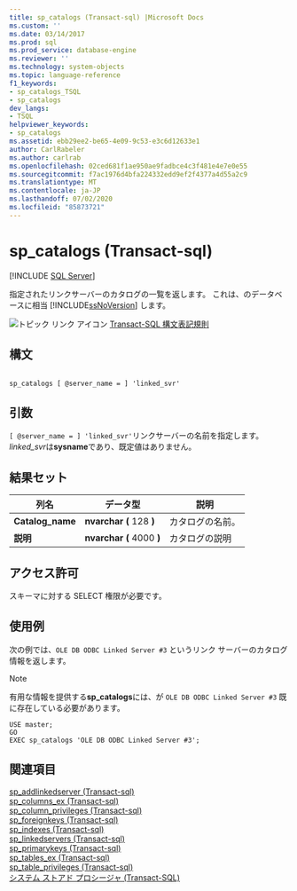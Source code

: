 ```yaml
---
title: sp_catalogs (Transact-sql) |Microsoft Docs
ms.custom: ''
ms.date: 03/14/2017
ms.prod: sql
ms.prod_service: database-engine
ms.reviewer: ''
ms.technology: system-objects
ms.topic: language-reference
f1_keywords:
- sp_catalogs_TSQL
- sp_catalogs
dev_langs:
- TSQL
helpviewer_keywords:
- sp_catalogs
ms.assetid: ebb29ee2-be65-4e09-9c53-e3c6d12633e1
author: CarlRabeler
ms.author: carlrab
ms.openlocfilehash: 02ced681f1ae950ae9fadbce4c3f481e4e7e0e55
ms.sourcegitcommit: f7ac1976d4bfa224332edd9ef2f4377a4d55a2c9
ms.translationtype: MT
ms.contentlocale: ja-JP
ms.lasthandoff: 07/02/2020
ms.locfileid: "85873721"
---
```

# <a name="sp_catalogs-transact-sql"></a>sp_catalogs (Transact-sql)
[!INCLUDE [SQL Server](../../includes/applies-to-version/sqlserver.md)]

  指定されたリンクサーバーのカタログの一覧を返します。 これは、のデータベースに相当 [!INCLUDE[ssNoVersion](../../includes/ssnoversion-md.md)] します。  
  
 ![トピック リンク アイコン](../../database-engine/configure-windows/media/topic-link.gif "トピック リンク アイコン") [Transact-SQL 構文表記規則](../../t-sql/language-elements/transact-sql-syntax-conventions-transact-sql.md)  
  
## <a name="syntax"></a>構文  
  
```  
  
sp_catalogs [ @server_name = ] 'linked_svr'  
```  
  
## <a name="arguments"></a>引数  
`[ @server_name = ] 'linked_svr'`リンクサーバーの名前を指定します。 *linked_svr*は**sysname**であり、既定値はありません。  
  
## <a name="result-sets"></a>結果セット  
  
|列名|データ型|説明|  
|-----------------|---------------|-----------------|  
|**Catalog_name**|**nvarchar (** 128 **)**|カタログの名前。|  
|**説明**|**nvarchar (** 4000 **)**|カタログの説明|  
  
## <a name="permissions"></a>アクセス許可  
 スキーマに対する SELECT 権限が必要です。  
  
## <a name="examples"></a>使用例  
 次の例では、`OLE DB ODBC Linked Server #3` というリンク サーバーのカタログ情報を返します。  
  
> [!NOTE]  
>  有用な情報を提供する**sp_catalogs**には、が `OLE DB ODBC Linked Server #3` 既に存在している必要があります。  
  
```  
USE master;  
GO  
EXEC sp_catalogs 'OLE DB ODBC Linked Server #3';  
```  
  
## <a name="see-also"></a>関連項目  
 [sp_addlinkedserver &#40;Transact-sql&#41;](../../relational-databases/system-stored-procedures/sp-addlinkedserver-transact-sql.md)   
 [sp_columns_ex &#40;Transact-sql&#41;](../../relational-databases/system-stored-procedures/sp-columns-ex-transact-sql.md)   
 [sp_column_privileges &#40;Transact-sql&#41;](../../relational-databases/system-stored-procedures/sp-column-privileges-transact-sql.md)   
 [sp_foreignkeys &#40;Transact-sql&#41;](../../relational-databases/system-stored-procedures/sp-foreignkeys-transact-sql.md)   
 [sp_indexes &#40;Transact-sql&#41;](../../relational-databases/system-stored-procedures/sp-indexes-transact-sql.md)   
 [sp_linkedservers &#40;Transact-sql&#41;](../../relational-databases/system-stored-procedures/sp-linkedservers-transact-sql.md)   
 [sp_primarykeys &#40;Transact-sql&#41;](../../relational-databases/system-stored-procedures/sp-primarykeys-transact-sql.md)   
 [sp_tables_ex &#40;Transact-sql&#41;](../../relational-databases/system-stored-procedures/sp-tables-ex-transact-sql.md)   
 [sp_table_privileges &#40;Transact-sql&#41;](../../relational-databases/system-stored-procedures/sp-table-privileges-transact-sql.md)   
 [システム ストアド プロシージャ &#40;Transact-SQL&#41;](../../relational-databases/system-stored-procedures/system-stored-procedures-transact-sql.md)  
  
  
